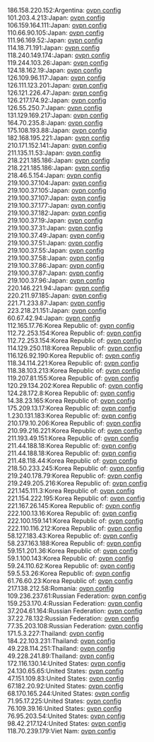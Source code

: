 186.158.220.152:Argentina: [ovpn config](vpn/186_158_220_152.ovpn)  
101.203.4.213:Japan: [ovpn config](vpn/101_203_4_213.ovpn)  
106.159.164.111:Japan: [ovpn config](vpn/106_159_164_111.ovpn)  
110.66.90.105:Japan: [ovpn config](vpn/110_66_90_105.ovpn)  
111.96.169.52:Japan: [ovpn config](vpn/111_96_169_52.ovpn)  
114.18.71.191:Japan: [ovpn config](vpn/114_18_71_191.ovpn)  
118.240.149.174:Japan: [ovpn config](vpn/118_240_149_174.ovpn)  
119.244.103.26:Japan: [ovpn config](vpn/119_244_103_26.ovpn)  
124.18.162.19:Japan: [ovpn config](vpn/124_18_162_19.ovpn)  
126.109.96.117:Japan: [ovpn config](vpn/126_109_96_117.ovpn)  
126.111.123.201:Japan: [ovpn config](vpn/126_111_123_201.ovpn)  
126.121.226.47:Japan: [ovpn config](vpn/126_121_226_47.ovpn)  
126.217.174.92:Japan: [ovpn config](vpn/126_217_174_92.ovpn)  
126.55.250.7:Japan: [ovpn config](vpn/126_55_250_7.ovpn)  
131.129.169.217:Japan: [ovpn config](vpn/131_129_169_217.ovpn)  
164.70.235.8:Japan: [ovpn config](vpn/164_70_235_8.ovpn)  
175.108.193.88:Japan: [ovpn config](vpn/175_108_193_88.ovpn)  
182.168.195.221:Japan: [ovpn config](vpn/182_168_195_221.ovpn)  
210.171.152.141:Japan: [ovpn config](vpn/210_171_152_141.ovpn)  
211.135.11.53:Japan: [ovpn config](vpn/211_135_11_53.ovpn)  
218.221.185.186:Japan: [ovpn config](vpn/218_221_185_186.ovpn)  
218.221.185.186:Japan: [ovpn config](vpn/218_221_185_186.ovpn)  
218.46.5.154:Japan: [ovpn config](vpn/218_46_5_154.ovpn)  
219.100.37.104:Japan: [ovpn config](vpn/219_100_37_104.ovpn)  
219.100.37.105:Japan: [ovpn config](vpn/219_100_37_105.ovpn)  
219.100.37.107:Japan: [ovpn config](vpn/219_100_37_107.ovpn)  
219.100.37.177:Japan: [ovpn config](vpn/219_100_37_177.ovpn)  
219.100.37.182:Japan: [ovpn config](vpn/219_100_37_182.ovpn)  
219.100.37.19:Japan: [ovpn config](vpn/219_100_37_19.ovpn)  
219.100.37.31:Japan: [ovpn config](vpn/219_100_37_31.ovpn)  
219.100.37.49:Japan: [ovpn config](vpn/219_100_37_49.ovpn)  
219.100.37.51:Japan: [ovpn config](vpn/219_100_37_51.ovpn)  
219.100.37.55:Japan: [ovpn config](vpn/219_100_37_55.ovpn)  
219.100.37.58:Japan: [ovpn config](vpn/219_100_37_58.ovpn)  
219.100.37.86:Japan: [ovpn config](vpn/219_100_37_86.ovpn)  
219.100.37.87:Japan: [ovpn config](vpn/219_100_37_87.ovpn)  
219.100.37.96:Japan: [ovpn config](vpn/219_100_37_96.ovpn)  
220.146.221.94:Japan: [ovpn config](vpn/220_146_221_94.ovpn)  
220.211.97.185:Japan: [ovpn config](vpn/220_211_97_185.ovpn)  
221.71.233.87:Japan: [ovpn config](vpn/221_71_233_87.ovpn)  
223.218.21.151:Japan: [ovpn config](vpn/223_218_21_151.ovpn)  
60.67.42.94:Japan: [ovpn config](vpn/60_67_42_94.ovpn)  
112.165.17.76:Korea Republic of: [ovpn config](vpn/112_165_17_76.ovpn)  
112.72.253.154:Korea Republic of: [ovpn config](vpn/112_72_253_154.ovpn)  
112.72.253.154:Korea Republic of: [ovpn config](vpn/112_72_253_154.ovpn)  
114.129.250.118:Korea Republic of: [ovpn config](vpn/114_129_250_118.ovpn)  
116.126.92.190:Korea Republic of: [ovpn config](vpn/116_126_92_190.ovpn)  
118.34.114.221:Korea Republic of: [ovpn config](vpn/118_34_114_221.ovpn)  
118.38.103.213:Korea Republic of: [ovpn config](vpn/118_38_103_213.ovpn)  
119.207.81.155:Korea Republic of: [ovpn config](vpn/119_207_81_155.ovpn)  
120.29.134.202:Korea Republic of: [ovpn config](vpn/120_29_134_202.ovpn)  
124.28.172.8:Korea Republic of: [ovpn config](vpn/124_28_172_8.ovpn)  
14.38.23.165:Korea Republic of: [ovpn config](vpn/14_38_23_165.ovpn)  
175.209.13.17:Korea Republic of: [ovpn config](vpn/175_209_13_17.ovpn)  
1.230.131.183:Korea Republic of: [ovpn config](vpn/1_230_131_183.ovpn)  
210.179.10.206:Korea Republic of: [ovpn config](vpn/210_179_10_206.ovpn)  
210.99.216.221:Korea Republic of: [ovpn config](vpn/210_99_216_221.ovpn)  
211.193.49.151:Korea Republic of: [ovpn config](vpn/211_193_49_151.ovpn)  
211.44.188.18:Korea Republic of: [ovpn config](vpn/211_44_188_18.ovpn)  
211.44.188.18:Korea Republic of: [ovpn config](vpn/211_44_188_18.ovpn)  
211.48.118.44:Korea Republic of: [ovpn config](vpn/211_48_118_44.ovpn)  
218.50.233.245:Korea Republic of: [ovpn config](vpn/218_50_233_245.ovpn)  
219.240.178.79:Korea Republic of: [ovpn config](vpn/219_240_178_79.ovpn)  
219.249.205.216:Korea Republic of: [ovpn config](vpn/219_249_205_216.ovpn)  
221.145.111.3:Korea Republic of: [ovpn config](vpn/221_145_111_3.ovpn)  
221.154.222.195:Korea Republic of: [ovpn config](vpn/221_154_222_195.ovpn)  
221.167.26.145:Korea Republic of: [ovpn config](vpn/221_167_26_145.ovpn)  
222.100.13.16:Korea Republic of: [ovpn config](vpn/222_100_13_16.ovpn)  
222.100.159.141:Korea Republic of: [ovpn config](vpn/222_100_159_141.ovpn)  
222.110.116.212:Korea Republic of: [ovpn config](vpn/222_110_116_212.ovpn)  
58.127.183.43:Korea Republic of: [ovpn config](vpn/58_127_183_43.ovpn)  
58.237.163.188:Korea Republic of: [ovpn config](vpn/58_237_163_188.ovpn)  
59.151.201.36:Korea Republic of: [ovpn config](vpn/59_151_201_36.ovpn)  
59.1.100.143:Korea Republic of: [ovpn config](vpn/59_1_100_143.ovpn)  
59.24.110.62:Korea Republic of: [ovpn config](vpn/59_24_110_62.ovpn)  
59.5.53.26:Korea Republic of: [ovpn config](vpn/59_5_53_26.ovpn)  
61.76.60.23:Korea Republic of: [ovpn config](vpn/61_76_60_23.ovpn)  
217.138.212.58:Romania: [ovpn config](vpn/217_138_212_58.ovpn)  
109.236.237.61:Russian Federation: [ovpn config](vpn/109_236_237_61.ovpn)  
159.253.170.4:Russian Federation: [ovpn config](vpn/159_253_170_4.ovpn)  
37.204.61.164:Russian Federation: [ovpn config](vpn/37_204_61_164.ovpn)  
37.22.78.132:Russian Federation: [ovpn config](vpn/37_22_78_132.ovpn)  
77.35.203.108:Russian Federation: [ovpn config](vpn/77_35_203_108.ovpn)  
171.5.3.227:Thailand: [ovpn config](vpn/171_5_3_227.ovpn)  
184.22.103.231:Thailand: [ovpn config](vpn/184_22_103_231.ovpn)  
49.228.114.251:Thailand: [ovpn config](vpn/49_228_114_251.ovpn)  
49.228.241.89:Thailand: [ovpn config](vpn/49_228_241_89.ovpn)  
172.116.130.14:United States: [ovpn config](vpn/172_116_130_14.ovpn)  
24.130.65.65:United States: [ovpn config](vpn/24_130_65_65.ovpn)  
47.151.109.83:United States: [ovpn config](vpn/47_151_109_83.ovpn)  
67.182.20.92:United States: [ovpn config](vpn/67_182_20_92.ovpn)  
68.170.165.244:United States: [ovpn config](vpn/68_170_165_244.ovpn)  
71.95.17.225:United States: [ovpn config](vpn/71_95_17_225.ovpn)  
76.109.39.16:United States: [ovpn config](vpn/76_109_39_16.ovpn)  
76.95.203.54:United States: [ovpn config](vpn/76_95_203_54.ovpn)  
98.42.217.124:United States: [ovpn config](vpn/98_42_217_124.ovpn)  
118.70.239.179:Viet Nam: [ovpn config](vpn/118_70_239_179.ovpn)  
